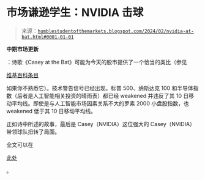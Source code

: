<!--yml

分类：未分类

日期：2024-05-18 01:19:27

-->

# 市场谦逊学生：NVIDIA 击球

> 来源：[`humblestudentofthemarkets.blogspot.com/2024/02/nvidia-at-bat.html#0001-01-01`](https://humblestudentofthemarkets.blogspot.com/2024/02/nvidia-at-bat.html#0001-01-01)

**中期市场更新**

：诗歌《Casey at the Bat》可能为今天的股市提供了一个恰当的类比（参见

[维基百科条目](https://en.wikipedia.org/wiki/Casey_at_the_Bat)

如果你不熟悉它）。技术警告信号已经出现。标普 500、纳斯达克 100 和半导体指数（后者是人工智能相关投资的晴雨表）都已经 weakened 并违反了其 10 日移动平均线。即使是与人工智能市场因素关系不大的罗素 2000 小盘股指数，也 weakened 低于其 10 日移动平均线。

正如诗中所述的故事，最后是 Casey（NVIDIA）这位强大的 Casey（NVIDIA）带领球队扭转了局面。

全文可以在

[此处](https://humblestudentofthemarkets.com/2024/02/21/nvidia-at-the-bat/)

。

